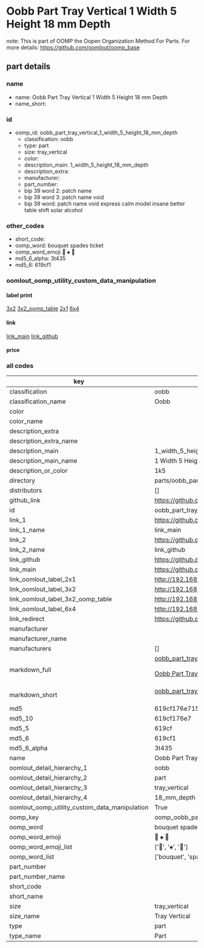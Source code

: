 # Oobb Part Tray Vertical 1 Width 5 Height 18 mm Depth  

note: This is part of OOMP the Oopen Organization Method For Parts. For more details: https://github.com/oomlout/oomp_base

##  part details
  







### name
* name: Oobb Part Tray Vertical 1 Width 5 Height 18 mm Depth
* name_short: 
### id
* oomp_id: oobb_part_tray_vertical_1_width_5_height_18_mm_depth
  * classification: oobb
  * type: part
  * size: tray_vertical
  * color: 
  * description_main: 1_width_5_height_18_mm_depth
  * description_extra: 
  * manufacturer: 
  * part_number: 
  * bip 39 word 2: patch name
  * bip 39 word 3: patch name void
  * bip 39 word: patch name void express calm model insane better table shift solar alcohol

### other_codes
* short_code: 
* oomp_word: bouquet spades ticket
* oomp_word_emoji :bouquet: :spades: :ticket:
* md5_6_alpha: 3t435
* md5_6: 619cf1






### oomlout_oomp_utility_custom_data_manipulation
#### label print
[3x2](http://192.168.1.245:1112/?label=oomp%203t435)
[3x2_oomp_table](http://192.168.1.108:1112/?label=oomp%203t435)
[2x1](http://192.168.1.242:1112/?label=oomp%203t435)
[6x4](http://192.168.1.55:1112/?label=oomp%203t435)    

#### link

[link_main](https://github.com/oomlout/oomlout_oomp_version_1_messy/tree/main/parts/oobb_part_tray_vertical_1_width_5_height_18_mm_depth) [link_github](https://github.com/oomlout/oomlout_oomp_version_1_messy/tree/main/parts/oobb_part_tray_vertical_1_width_5_height_18_mm_depth)                             

#### price







### all codes 
| key | value |  
| --- | --- |  
| classification | oobb |  
| classification_name | Oobb |  
| color |  |  
| color_name |  |  
| description_extra |  |  
| description_extra_name |  |  
| description_main | 1_width_5_height_18_mm_depth |  
| description_main_name | 1 Width 5 Height 18 mm Depth |  
| description_or_color | 1k5 |  
| directory | parts/oobb_part_tray_vertical_1_width_5_height_18_mm_depth |  
| distributors | [] |  
| github_link | https://github.com/oomlout/oomlout_oomp_part_src/tree/main/parts/oobb_part_tray_vertical_1_width_5_height_18_mm_depth |  
| id | oobb_part_tray_vertical_1_width_5_height_18_mm_depth |  
| link_1 | https://github.com/oomlout/oomlout_oomp_version_1_messy/tree/main/parts/oobb_part_tray_vertical_1_width_5_height_18_mm_depth |  
| link_1_name | link_main |  
| link_2 | https://github.com/oomlout/oomlout_oomp_version_1_messy/tree/main/parts/oobb_part_tray_vertical_1_width_5_height_18_mm_depth |  
| link_2_name | link_github |  
| link_github | https://github.com/oomlout/oomlout_oomp_version_1_messy/tree/main/parts/oobb_part_tray_vertical_1_width_5_height_18_mm_depth |  
| link_main | https://github.com/oomlout/oomlout_oomp_version_1_messy/tree/main/parts/oobb_part_tray_vertical_1_width_5_height_18_mm_depth |  
| link_oomlout_label_2x1 | http://192.168.1.242:1112/?label=oomp%203t435 |  
| link_oomlout_label_3x2 | http://192.168.1.245:1112/?label=oomp%203t435 |  
| link_oomlout_label_3x2_oomp_table | http://192.168.1.108:1112/?label=oomp%203t435 |  
| link_oomlout_label_6x4 | http://192.168.1.55:1112/?label=oomp%203t435 |  
| link_redirect | https://github.com/oomlout/oomlout_oomp_version_1_messy/tree/main/parts/oobb_part_tray_vertical_1_width_5_height_18_mm_depth |  
| manufacturer |  |  
| manufacturer_name |  |  
| manufacturers | [] |  
| markdown_full | [oobb_part_tray_vertical_1_width_5_height_18_mm_depth](none)<br>[](none)<br>[Oobb Part Tray Vertical 1 Width 5 Height 18 Mm Depth](none)<br><br> |  
| markdown_short | [oobb_part_tray_vertical_1_width_5_height_18_mm_depth](none)<br><br> |  
| md5 | 619cf176e7158e9e3a10450deb24b506 |  
| md5_10 | 619cf176e7 |  
| md5_5 | 619cf |  
| md5_6 | 619cf1 |  
| md5_6_alpha | 3t435 |  
| name | Oobb Part Tray Vertical 1 Width 5 Height 18 mm Depth |  
| oomlout_detail_hierarchy_1 | oobb |  
| oomlout_detail_hierarchy_2 | part |  
| oomlout_detail_hierarchy_3 | tray_vertical |  
| oomlout_detail_hierarchy_4 | 18_mm_depth |  
| oomlout_oomp_utility_custom_data_manipulation | True |  
| oomp_key | oomp_oobb_part_tray_vertical_1_width_5_height_18_mm_depth |  
| oomp_word | bouquet spades ticket |  
| oomp_word_emoji | :bouquet: :spades: :ticket: |  
| oomp_word_emoji_list | [':bouquet:', ':spades:', ':ticket:'] |  
| oomp_word_list | ['bouquet', 'spades', 'ticket'] |  
| part_number |  |  
| part_number_name |  |  
| short_code |  |  
| short_name |  |  
| size | tray_vertical |  
| size_name | Tray Vertical |  
| type | part |  
| type_name | Part |  
